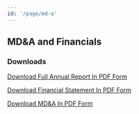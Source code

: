 ```yaml
---
id: '/page/md-a'
---
```


## MD&A and Financials

### Downloads

[Download Full Annual Report In PDF Form]({{{links.ar_pdf}}})

[Download Financial Statement In PDF Form]({{{links.fs_pdf}}})

[Download MD&A In PDF Form]({{{links.mda_pdf}}})
